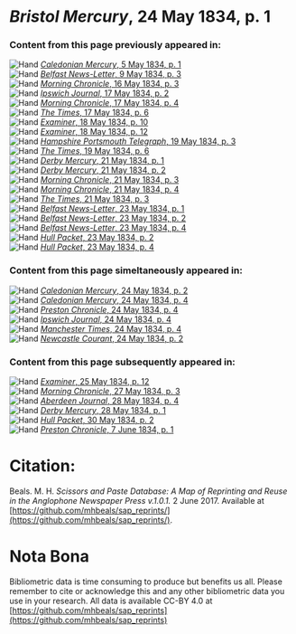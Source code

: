 # *Bristol Mercury*, 24 May 1834, p. 1  
  
### Content from this page previously appeared in:  
![Hand](http://scissorsandpaste.net/wp-content/uploads/2017/06/smallhandpointer.png) [*Caledonian Mercury*, 5 May 1834, p. 1](https://mhbeals.github.io/sap_html/Caledonian-Mercury/Caledonian-Mercury-5-May-1834-p-1)  
![Hand](http://scissorsandpaste.net/wp-content/uploads/2017/06/smallhandpointer.png) [*Belfast News-Letter*, 9 May 1834, p. 3](https://mhbeals.github.io/sap_html/Belfast-News-Letter/Belfast-News-Letter-9-May-1834-p-3)  
![Hand](http://scissorsandpaste.net/wp-content/uploads/2017/06/smallhandpointer.png) [*Morning Chronicle*, 16 May 1834, p. 3](https://mhbeals.github.io/sap_html/Morning-Chronicle/Morning-Chronicle-16-May-1834-p-3)  
![Hand](http://scissorsandpaste.net/wp-content/uploads/2017/06/smallhandpointer.png) [*Ipswich Journal*, 17 May 1834, p. 2](https://mhbeals.github.io/sap_html/Ipswich-Journal/Ipswich-Journal-17-May-1834-p-2)  
![Hand](http://scissorsandpaste.net/wp-content/uploads/2017/06/smallhandpointer.png) [*Morning Chronicle*, 17 May 1834, p. 4](https://mhbeals.github.io/sap_html/Morning-Chronicle/Morning-Chronicle-17-May-1834-p-4)  
![Hand](http://scissorsandpaste.net/wp-content/uploads/2017/06/smallhandpointer.png) [*The Times*, 17 May 1834, p. 6](https://mhbeals.github.io/sap_html/The-Times/The-Times-17-May-1834-p-6)  
![Hand](http://scissorsandpaste.net/wp-content/uploads/2017/06/smallhandpointer.png) [*Examiner*, 18 May 1834, p. 10](https://mhbeals.github.io/sap_html/Examiner/Examiner-18-May-1834-p-10)  
![Hand](http://scissorsandpaste.net/wp-content/uploads/2017/06/smallhandpointer.png) [*Examiner*, 18 May 1834, p. 12](https://mhbeals.github.io/sap_html/Examiner/Examiner-18-May-1834-p-12)  
![Hand](http://scissorsandpaste.net/wp-content/uploads/2017/06/smallhandpointer.png) [*Hampshire Portsmouth Telegraph*, 19 May 1834, p. 3](https://mhbeals.github.io/sap_html/Hampshire-Portsmouth-Telegraph/Hampshire-Portsmouth-Telegraph-19-May-1834-p-3)  
![Hand](http://scissorsandpaste.net/wp-content/uploads/2017/06/smallhandpointer.png) [*The Times*, 19 May 1834, p. 6](https://mhbeals.github.io/sap_html/The-Times/The-Times-19-May-1834-p-6)  
![Hand](http://scissorsandpaste.net/wp-content/uploads/2017/06/smallhandpointer.png) [*Derby Mercury*, 21 May 1834, p. 1](https://mhbeals.github.io/sap_html/Derby-Mercury/Derby-Mercury-21-May-1834-p-1)  
![Hand](http://scissorsandpaste.net/wp-content/uploads/2017/06/smallhandpointer.png) [*Derby Mercury*, 21 May 1834, p. 2](https://mhbeals.github.io/sap_html/Derby-Mercury/Derby-Mercury-21-May-1834-p-2)  
![Hand](http://scissorsandpaste.net/wp-content/uploads/2017/06/smallhandpointer.png) [*Morning Chronicle*, 21 May 1834, p. 3](https://mhbeals.github.io/sap_html/Morning-Chronicle/Morning-Chronicle-21-May-1834-p-3)  
![Hand](http://scissorsandpaste.net/wp-content/uploads/2017/06/smallhandpointer.png) [*Morning Chronicle*, 21 May 1834, p. 4](https://mhbeals.github.io/sap_html/Morning-Chronicle/Morning-Chronicle-21-May-1834-p-4)  
![Hand](http://scissorsandpaste.net/wp-content/uploads/2017/06/smallhandpointer.png) [*The Times*, 21 May 1834, p. 3](https://mhbeals.github.io/sap_html/The-Times/The-Times-21-May-1834-p-3)  
![Hand](http://scissorsandpaste.net/wp-content/uploads/2017/06/smallhandpointer.png) [*Belfast News-Letter*, 23 May 1834, p. 1](https://mhbeals.github.io/sap_html/Belfast-News-Letter/Belfast-News-Letter-23-May-1834-p-1)  
![Hand](http://scissorsandpaste.net/wp-content/uploads/2017/06/smallhandpointer.png) [*Belfast News-Letter*, 23 May 1834, p. 2](https://mhbeals.github.io/sap_html/Belfast-News-Letter/Belfast-News-Letter-23-May-1834-p-2)  
![Hand](http://scissorsandpaste.net/wp-content/uploads/2017/06/smallhandpointer.png) [*Belfast News-Letter*, 23 May 1834, p. 4](https://mhbeals.github.io/sap_html/Belfast-News-Letter/Belfast-News-Letter-23-May-1834-p-4)  
![Hand](http://scissorsandpaste.net/wp-content/uploads/2017/06/smallhandpointer.png) [*Hull Packet*, 23 May 1834, p. 2](https://mhbeals.github.io/sap_html/Hull-Packet/Hull-Packet-23-May-1834-p-2)  
![Hand](http://scissorsandpaste.net/wp-content/uploads/2017/06/smallhandpointer.png) [*Hull Packet*, 23 May 1834, p. 4](https://mhbeals.github.io/sap_html/Hull-Packet/Hull-Packet-23-May-1834-p-4)  
  
### Content from this page simeltaneously appeared in:  
![Hand](http://scissorsandpaste.net/wp-content/uploads/2017/06/smallhandpointer.png) [*Caledonian Mercury*, 24 May 1834, p. 2](https://mhbeals.github.io/sap_html/Caledonian-Mercury/Caledonian-Mercury-24-May-1834-p-2)  
![Hand](http://scissorsandpaste.net/wp-content/uploads/2017/06/smallhandpointer.png) [*Caledonian Mercury*, 24 May 1834, p. 4](https://mhbeals.github.io/sap_html/Caledonian-Mercury/Caledonian-Mercury-24-May-1834-p-4)  
![Hand](http://scissorsandpaste.net/wp-content/uploads/2017/06/smallhandpointer.png) [*Preston Chronicle*, 24 May 1834, p. 4](https://mhbeals.github.io/sap_html/Preston-Chronicle/Preston-Chronicle-24-May-1834-p-4)  
![Hand](http://scissorsandpaste.net/wp-content/uploads/2017/06/smallhandpointer.png) [*Ipswich Journal*, 24 May 1834, p. 4](https://mhbeals.github.io/sap_html/Ipswich-Journal/Ipswich-Journal-24-May-1834-p-4)  
![Hand](http://scissorsandpaste.net/wp-content/uploads/2017/06/smallhandpointer.png) [*Manchester Times*, 24 May 1834, p. 4](https://mhbeals.github.io/sap_html/Manchester-Times/Manchester-Times-24-May-1834-p-4)  
![Hand](http://scissorsandpaste.net/wp-content/uploads/2017/06/smallhandpointer.png) [*Newcastle Courant*, 24 May 1834, p. 2](https://mhbeals.github.io/sap_html/Newcastle-Courant/Newcastle-Courant-24-May-1834-p-2)  
  
### Content from this page subsequently appeared in:  
![Hand](http://scissorsandpaste.net/wp-content/uploads/2017/06/smallhandpointer.png) [*Examiner*, 25 May 1834, p. 12](https://mhbeals.github.io/sap_html/Examiner/Examiner-25-May-1834-p-12)  
![Hand](http://scissorsandpaste.net/wp-content/uploads/2017/06/smallhandpointer.png) [*Morning Chronicle*, 27 May 1834, p. 3](https://mhbeals.github.io/sap_html/Morning-Chronicle/Morning-Chronicle-27-May-1834-p-3)  
![Hand](http://scissorsandpaste.net/wp-content/uploads/2017/06/smallhandpointer.png) [*Aberdeen Journal*, 28 May 1834, p. 4](https://mhbeals.github.io/sap_html/Aberdeen-Journal/Aberdeen-Journal-28-May-1834-p-4)  
![Hand](http://scissorsandpaste.net/wp-content/uploads/2017/06/smallhandpointer.png) [*Derby Mercury*, 28 May 1834, p. 1](https://mhbeals.github.io/sap_html/Derby-Mercury/Derby-Mercury-28-May-1834-p-1)  
![Hand](http://scissorsandpaste.net/wp-content/uploads/2017/06/smallhandpointer.png) [*Hull Packet*, 30 May 1834, p. 2](https://mhbeals.github.io/sap_html/Hull-Packet/Hull-Packet-30-May-1834-p-2)  
![Hand](http://scissorsandpaste.net/wp-content/uploads/2017/06/smallhandpointer.png) [*Preston Chronicle*, 7 June 1834, p. 1](https://mhbeals.github.io/sap_html/Preston-Chronicle/Preston-Chronicle-7-June-1834-p-1)  


# Citation: 

Beals. M. H. *Scissors and Paste Database: A Map of Reprinting and Reuse in the Anglophone Newspaper Press v.1.0.1.* 2 June 2017. Available at [https://github.com/mhbeals/sap_reprints/](https://github.com/mhbeals/sap_reprints/). 

# Nota Bona

Bibliometric data is time consuming to produce but benefits us all. Please remember to cite or acknowledge this and any other bibliometric data you use in your research. All data is available CC-BY 4.0 at [https://github.com/mhbeals/sap_reprints](https://github.com/mhbeals/sap_reprints)